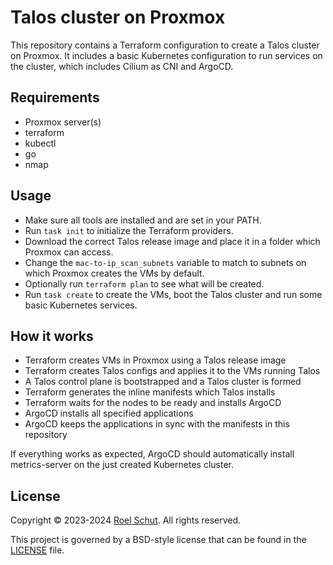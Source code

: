 Talos cluster on Proxmox
========================

This repository contains a Terraform configuration to create a Talos cluster on Proxmox.
It includes a basic Kubernetes configuration to run services on the cluster, which includes Cilium as CNI and ArgoCD.
  

## Requirements

- Proxmox server(s)
- terraform
- kubectl
- go
- nmap


## Usage

- Make sure all tools are installed and are set in your PATH.
- Run `task init` to initialize the Terraform providers.
- Download the correct Talos release image and place it in a folder which Proxmox can access.
- Change the `mac-to-ip_scan_subnets` variable to match to subnets on which Proxmox creates the VMs by default.
- Optionally run `terraform plan` to see what will be created.
- Run `task create` to create the VMs, boot the Talos cluster and run some basic Kubernetes services.


## How it works

- Terraform creates VMs in Proxmox using a Talos release image
- Terraform creates Talos configs and applies it to the VMs running Talos
- A Talos control plane is bootstrapped and a Talos cluster is formed
- Terraform generates the inline manifests which Talos installs
- Terraform waits for the nodes to be ready and installs ArgoCD
- ArgoCD installs all specified applications
- ArgoCD keeps the applications in sync with the manifests in this repository

If everything works as expected, ArgoCD should automatically install metrics-server on the just created Kubernetes cluster.


## License

Copyright © 2023-2024 [Roel Schut](https://roelschut.nl). All rights reserved.

This project is governed by a BSD-style license that can be found in the [LICENSE](LICENSE) file.
